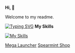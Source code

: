 **Hi, 👋**

Welcome to my readme.

[![Typing SVG](https://readme-typing-svg.demolab.com?font=Fira+Code&pause=1000&random=true&width=435&lines=go+touch+grass;get+a+job;make+something+useful;walk+the+dog)](https://git.io/typing-svg)
**My Skills**

[![My Skills](https://skillicons.dev/icons?i=html,apple,raspberrypi,obsidian,js,mastodon,git,docker,bots,linux,debian)](https://www.youtube.com/watch?v=dQw4w9WgXcQ)



[Mega Launcher](https://weblabsaus.github.io/Mega-Launcher)
[Spearmint Shop](https://weblabsaus.github.io/Spearmint/)
